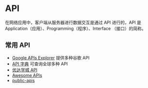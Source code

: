 # API
在网络应用中，客户端从服务器进行数据交互是通过 API 进行的，API 是 Application（应用）、Programming（程序）、Interface （接口）的简称。

## 常用 API

- [Google APIs Explorer](https://developers.google.com/apis-explorer/?hl=zh_cn) 提供多种谷歌 API
- [API 字典](https://www.programmableweb.com/apis/directory) 可查询全球多种 API
- [优达学城 API](https://www.udacity.com/public-api/v1/catalog)
- [Awesome APIs](https://github.com/TonnyL/Awesome_APIs/blob/master/README-zh.md)
- [public-apis](https://github.com/public-apis/public-apis)